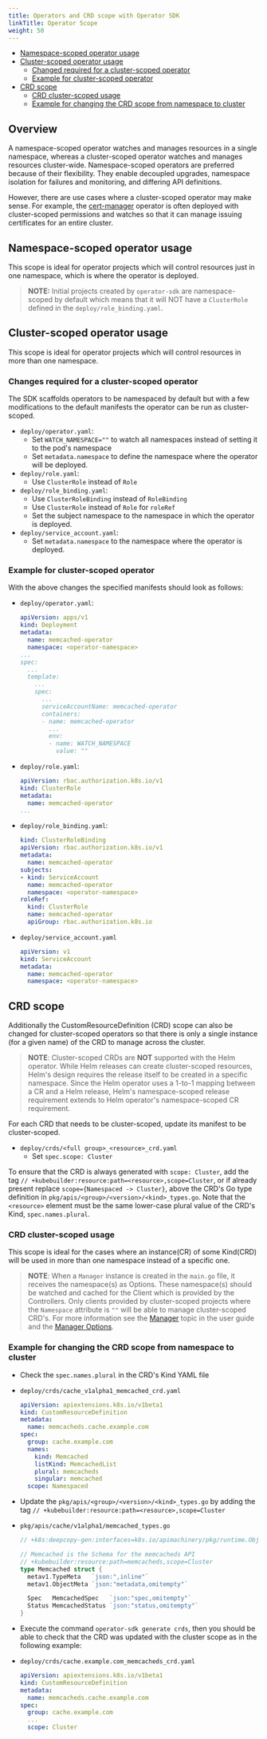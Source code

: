 ```yaml
---
title: Operators and CRD scope with Operator SDK
linkTitle: Operator Scope
weight: 50
---
```


- [Namespace-scoped operator usage](#namespace-scoped-operator-usage)
- [Cluster-scoped operator usage](#cluster-scoped-operator-usage)
  - [Changed required for a cluster-scoped operator](#changed-required-for-a-cluster-scoped-operator)
  - [Example for cluster-scoped operator](#example-for-cluster-scoped-operator)
- [CRD scope](#crd-scope)
  - [CRD cluster-scoped usage](#crd-cluster-scoped-usage)
  - [Example for changing the CRD scope from namespace to cluster](#example-for-changing-the-crd-scope-from-namespace-to-cluster)

## Overview

A namespace-scoped operator watches and manages resources in a single namespace, whereas a cluster-scoped operator watches and manages resources cluster-wide. Namespace-scoped operators are preferred because of their flexibility. They enable decoupled upgrades, namespace isolation for failures and monitoring, and differing API definitions.

However, there are use cases where a cluster-scoped operator may make sense. For example, the [cert-manager](https://github.com/jetstack/cert-manager) operator is often deployed with cluster-scoped permissions and watches so that it can manage issuing certificates for an entire cluster.

## Namespace-scoped operator usage

This scope is ideal for operator projects which will control resources just in one namespace, which is where the operator is deployed.

> **NOTE:** Initial projects created by `operator-sdk` are namespace-scoped by default which means that it will NOT have a `ClusterRole` defined in the `deploy/role_binding.yaml`.

## Cluster-scoped operator usage

This scope is ideal for operator projects which will control resources in more than one namespace.

### Changes required for a cluster-scoped operator

The SDK scaffolds operators to be namespaced by default but with a few modifications to the default manifests the operator can be run as cluster-scoped.

* `deploy/operator.yaml`:
  * Set `WATCH_NAMESPACE=""` to watch all namespaces instead of setting it to the pod's namespace
  * Set `metadata.namespace` to define the namespace where the operator will be deployed.
* `deploy/role.yaml`:
  * Use `ClusterRole` instead of `Role`
* `deploy/role_binding.yaml`:
  * Use `ClusterRoleBinding` instead of `RoleBinding`
  * Use `ClusterRole` instead of `Role` for `roleRef`
  * Set the subject namespace to the namespace in which the operator is deployed.
* `deploy/service_account.yaml`:
  * Set `metadata.namespace` to the namespace where the operator is deployed.

### Example for cluster-scoped operator

With the above changes the specified manifests should look as follows:

* `deploy/operator.yaml`:
    ```YAML
    apiVersion: apps/v1
    kind: Deployment
    metadata:
      name: memcached-operator
      namespace: <operator-namespace>
    ...
    spec:
      ...
      template:
        ...
        spec:
          ...
          serviceAccountName: memcached-operator
          containers:
          - name: memcached-operator
            ...
            env:
            - name: WATCH_NAMESPACE
              value: ""
    ```
* `deploy/role.yaml`:
    ```YAML
    apiVersion: rbac.authorization.k8s.io/v1
    kind: ClusterRole
    metadata:
      name: memcached-operator
    ...
    ```
* `deploy/role_binding.yaml`:
    ```YAML
    kind: ClusterRoleBinding
    apiVersion: rbac.authorization.k8s.io/v1
    metadata:
      name: memcached-operator
    subjects:
    - kind: ServiceAccount
      name: memcached-operator
      namespace: <operator-namespace>
    roleRef:
      kind: ClusterRole
      name: memcached-operator
      apiGroup: rbac.authorization.k8s.io
* `deploy/service_account.yaml`
    ```YAML
    apiVersion: v1
    kind: ServiceAccount
    metadata:
      name: memcached-operator
      namespace: <operator-namespace>
    ```

## CRD scope

Additionally the CustomResourceDefinition (CRD) scope can also be changed for cluster-scoped operators so that there is only a single instance (for a given name) of the CRD to manage across the cluster.

> **NOTE**: Cluster-scoped CRDs are **NOT** supported with the Helm operator. While Helm releases can create cluster-scoped resources, Helm's design requires the release itself to be created in a specific namespace. Since the Helm operator uses a 1-to-1 mapping between a CR and a Helm release, Helm's namespace-scoped release requirement extends to Helm operator's namespace-scoped CR requirement.

For each CRD that needs to be cluster-scoped, update its manifest to be cluster-scoped.

* `deploy/crds/<full group>_<resource>_crd.yaml`
  * Set `spec.scope: Cluster`

To ensure that the CRD is always generated with `scope: Cluster`, add the tag `// +kubebuilder:resource:path=<resource>,scope=Cluster`, or if already present replace `scope={Namespaced -> Cluster}`, above the CRD's Go type definition in `pkg/apis/<group>/<version>/<kind>_types.go`. Note that the `<resource>` element must be the same lower-case plural value of the CRD's Kind, `spec.names.plural`. 

### CRD cluster-scoped usage 

This scope is ideal for the cases where an instance(CR) of some Kind(CRD) will be used in more than one namespace instead of a specific one. 

> **NOTE**: When a `Manager` instance is created in the `main.go` file, it receives the namespace(s) as Options. These namespace(s) should be watched and cached for the Client which is provided by the Controllers. Only clients provided by cluster-scoped projects where the `Namespace` attribute is `""` will be able to manage cluster-scoped CRD's. For more information see the [Manager][manager_user_guide] topic in the user guide and the [Manager Options][manager_options].

### Example for changing the CRD scope from namespace to cluster 

- Check the `spec.names.plural` in the  CRD's Kind YAML file

* `deploy/crds/cache_v1alpha1_memcached_crd.yaml`
    ```YAML
    apiVersion: apiextensions.k8s.io/v1beta1
    kind: CustomResourceDefinition
    metadata:
      name: memcacheds.cache.example.com
    spec:
      group: cache.example.com
      names:
        kind: Memcached
        listKind: MemcachedList
        plural: memcacheds
        singular: memcached
      scope: Namespaced
    ``` 

- Update the `pkg/apis/<group>/<version>/<kind>_types.go` by adding the tag `// +kubebuilder:resource:path=<resource>,scope=Cluster`

* `pkg/apis/cache/v1alpha1/memcached_types.go`
    ```Go
    // +k8s:deepcopy-gen:interfaces=k8s.io/apimachinery/pkg/runtime.Object

    // Memcached is the Schema for the memcacheds API
    // +kubebuilder:resource:path=memcacheds,scope=Cluster
    type Memcached struct {
      metav1.TypeMeta   `json:",inline"`
      metav1.ObjectMeta `json:"metadata,omitempty"`

      Spec   MemcachedSpec   `json:"spec,omitempty"`
      Status MemcachedStatus `json:"status,omitempty"`
    }
    ``` 
- Execute the command `operator-sdk generate crds`, then you should be able to check that the CRD was updated with the cluster scope as in the following example:
  
* `deploy/crds/cache.example.com_memcacheds_crd.yaml`
    ```YAML
    apiVersion: apiextensions.k8s.io/v1beta1
    kind: CustomResourceDefinition
    metadata:
      name: memcacheds.cache.example.com
    spec:
      group: cache.example.com
      ...
      scope: Cluster
    ```
  
[RBAC]: https://kubernetes.io/docs/reference/access-authn-authz/rbac/
[manager_user_guide]: /docs/golang/quickstart/#manager
[manager_options]: https://godoc.org/github.com/kubernetes-sigs/controller-runtime/pkg/manager#Options
